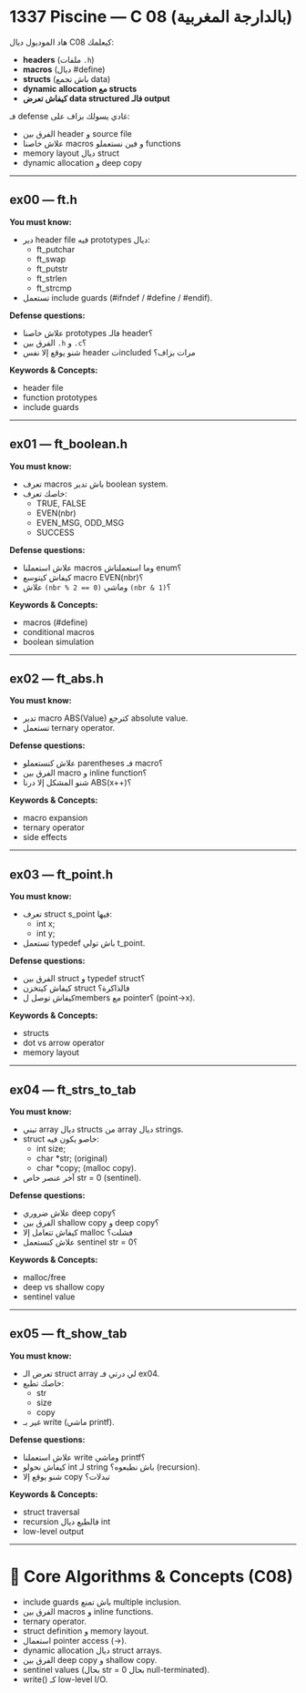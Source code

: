 # 1337 Piscine — C 08 (بالدارجة المغربية)

هاد الموديول ديال C08 كيعلمك:  
- **headers** (ملفات `.h`)  
- **macros** (ديال #define)  
- **structs** (باش تجمع data)  
- **dynamic allocation مع structs**  
- **كيفاش تعرض data structured فالـ output**  

فـ defense غادي يسولك بزاف على:  
- الفرق بين header و source file  
- علاش خاصنا macros و فين نستعملو functions  
- memory layout ديال struct  
- dynamic allocation و deep copy  

---

## ex00 — ft.h
**You must know:**  
- دير header file فيه prototypes ديال:  
  - ft_putchar  
  - ft_swap  
  - ft_putstr  
  - ft_strlen  
  - ft_strcmp  
- تستعمل include guards (#ifndef / #define / #endif).  

**Defense questions:**  
- علاش خاصنا prototypes فالـ header؟  
- الفرق بين `.h` و `.c`؟  
- شنو يوقع إلا نفس header تincluded مرات بزاف؟  

**Keywords & Concepts:**  
- header file  
- function prototypes  
- include guards  

---

## ex01 — ft_boolean.h
**You must know:**  
- تعرف macros باش تدير boolean system.  
- خاصك تعرف:  
  - TRUE, FALSE  
  - EVEN(nbr)  
  - EVEN_MSG, ODD_MSG  
  - SUCCESS  

**Defense questions:**  
- علاش استعملنا macros وما استعملناش enum؟  
- كيفاش كيتوسع macro EVEN(nbr)؟  
- علاش `(nbr % 2 == 0)` وماشي `(nbr & 1)`؟  

**Keywords & Concepts:**  
- macros (#define)  
- conditional macros  
- boolean simulation  

---

## ex02 — ft_abs.h
**You must know:**  
- تدير macro ABS(Value) كترجع absolute value.  
- تستعمل ternary operator.  

**Defense questions:**  
- علاش كنستعملو parentheses فـ macro؟  
- الفرق بين macro و inline function؟  
- شنو المشكل إلا درنا ABS(x++)؟  

**Keywords & Concepts:**  
- macro expansion  
- ternary operator  
- side effects  

---

## ex03 — ft_point.h
**You must know:**  
- تعرف struct s_point فيها:  
  - int x;  
  - int y;  
- تستعمل typedef باش تولي t_point.  

**Defense questions:**  
- الفرق بين struct و typedef struct؟  
- كيفاش كيتخزن struct فالذاكرة؟  
- كيفاش توصل لmembers مع pointer؟ (point->x).  

**Keywords & Concepts:**  
- structs  
- dot vs arrow operator  
- memory layout  

---

## ex04 — ft_strs_to_tab
**You must know:**  
- تبني array ديال structs من array ديال strings.  
- struct خاصو يكون فيه:  
  - int size;  
  - char *str; (original)  
  - char *copy; (malloc copy).  
- آخر عنصر خاص str = 0 (sentinel).  

**Defense questions:**  
- علاش ضروري deep copy؟  
- الفرق بين shallow copy و deep copy؟  
- كيفاش تتعامل إلا malloc فشلت؟  
- علاش كنستعمل sentinel str = 0؟  

**Keywords & Concepts:**  
- malloc/free  
- deep vs shallow copy  
- sentinel value  

---

## ex05 — ft_show_tab
**You must know:**  
- تعرض الـ struct array لي درتي فـ ex04.  
- خاصك تطبع:  
  - str  
  - size  
  - copy  
- غير بـ write (ماشي printf).  

**Defense questions:**  
- علاش استعملنا write وماشي printf؟  
- كيفاش نحولو int لـ string باش نطبعوه؟ (recursion).  
- شنو يوقع إلا copy تبدلات؟  

**Keywords & Concepts:**  
- struct traversal  
- recursion فالطبع ديال int  
- low-level output  

---

# 🧰 Core Algorithms & Concepts (C08)

- include guards باش تمنع multiple inclusion.  
- الفرق بين macros و inline functions.  
- ternary operator.  
- struct definition و memory layout.  
- استعمال pointer access (->).  
- dynamic allocation ديال struct arrays.  
- الفرق بين deep copy و shallow copy.  
- sentinel values (بحال str = 0 بحال null-terminated).  
- write() كـ low-level I/O.  
